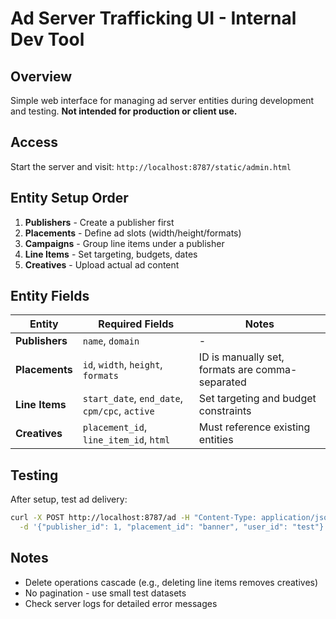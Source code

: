 # Ad Server Trafficking UI - Internal Dev Tool

## Overview

Simple web interface for managing ad server entities during development and testing. **Not intended for production or client use.**

## Access

Start the server and visit: `http://localhost:8787/static/admin.html`

## Entity Setup Order

1. **Publishers** - Create a publisher first
2. **Placements** - Define ad slots (width/height/formats)  
3. **Campaigns** - Group line items under a publisher
4. **Line Items** - Set targeting, budgets, dates
5. **Creatives** - Upload actual ad content

## Entity Fields

| Entity | Required Fields | Notes |
|--------|-----------------|-------|
| **Publishers** | `name`, `domain` | - |
| **Placements** | `id`, `width`, `height`, `formats` | ID is manually set, formats are comma-separated |
| **Line Items** | `start_date`, `end_date`, `cpm/cpc`, `active` | Set targeting and budget constraints |
| **Creatives** | `placement_id`, `line_item_id`, `html` | Must reference existing entities |

## Testing

After setup, test ad delivery:
```bash
curl -X POST http://localhost:8787/ad -H "Content-Type: application/json" \
  -d '{"publisher_id": 1, "placement_id": "banner", "user_id": "test"}'
```

## Notes

- Delete operations cascade (e.g., deleting line items removes creatives)
- No pagination - use small test datasets
- Check server logs for detailed error messages

